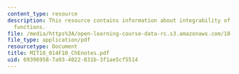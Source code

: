 ```yaml
---
content_type: resource
description: This resource contains information about integrability of bounded piecewise-monotonic
  functions.
file: /media/https%3A/open-learning-course-data-rc.s3.amazonaws.com/18-014-calculus-with-theory-fall-2010/693969587a934022831b3f1ae5cf5514_MIT18_014F10_ChEnotes.pdf
file_type: application/pdf
resourcetype: Document
title: MIT18_014F10_ChEnotes.pdf
uid: 69396958-7a93-4022-831b-3f1ae5cf5514
---
```

